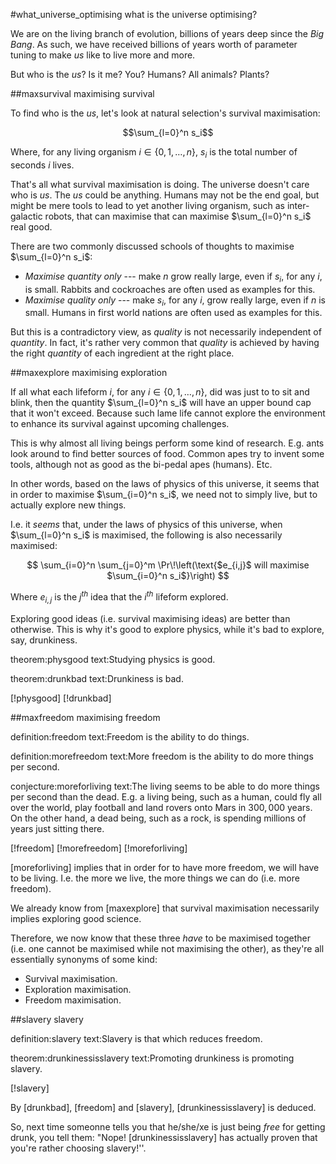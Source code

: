 #what_universe_optimising what is the universe optimising?

We are on the living branch of evolution, billions of years deep since the
_Big Bang_.  As such, we have received billions of years worth of parameter
tuning to make _us_ like to live more and more.

But who is the _us_?  Is it me?  You?  Humans?  All animals?  Plants?

##maxsurvival maximising survival

To find who is the _us_, let's look at natural selection's survival
maximisation:

$$\sum_{l=0}^n s_i$$

Where, for any living organism $i \in \{0, 1, \ldots, n\}$, $s_i$ is the total number of
seconds $i$ lives.

That's all what survival maximisation is doing.  The universe doesn't care
who is _us_.  The _us_ could be anything.  Humans may not be the end goal,
but might be mere tools to lead to yet another living organism, such as
inter-galactic robots, that can maximise that can maximise $\sum_{l=0}^n
s_i$ real good.

There are two commonly discussed schools of thoughts to maximise
$\sum_{l=0}^n s_i$:

* _Maximise quantity only_ --- make $n$ grow really large, even if $s_i$,
  for any $i$, is small.  Rabbits and cockroaches are often used as
  examples for this.
* _Maximise quality only_ --- make $s_i$, for any $i$,  grow really large,
  even if $n$ is small.  Humans in first world nations are often used as
  examples for this.

But this is a contradictory view, as _quality_ is not necessarily
independent of _quantity_.  In fact, it's rather very common that _quality_
is achieved by having the right _quantity_ of each ingredient at the right
place.

##maxexplore maximising exploration

If all what each lifeform $i$, for any $i \in \{0, 1, \ldots, n\}$, did
was just to to sit and blink, then the quantity $\sum_{l=0}^n s_i$ will
have an upper bound cap that it won't exceed.  Because such lame life
cannot explore the environment to enhance its survival against upcoming
challenges.

This is why almost all living beings perform some kind of research.  E.g.
ants look around to find better sources of food.  Common apes try to invent
some tools, although not as good as the bi-pedal apes (humans).  Etc.

In other words, based on the laws of physics of this universe, it seems
that in order to maximise $\sum_{i=0}^n s_i$, we need not to simply live,
but to actually explore new things.

I.e. it _seems_ that, under the laws of physics of this universe, when
$\sum_{l=0}^n s_i$ is maximised, the following is also necessarily
maximised:

$$
    \sum_{i=0}^n \sum_{j=0}^m \Pr\!\left(\text{$e_{i,j}$ will maximise
    $\sum_{i=0}^n s_i$}\right)
$$

Where $e_{i,j}$ is the $j^{th}$ idea that the $i^{th}$ lifeform explored.

Exploring good ideas (i.e. survival maximising ideas) are better than
otherwise.  This is why it's good to explore physics, while it's bad to
explore, say, drunkiness.

theorem:physgood
text:Studying physics is good.

theorem:drunkbad
text:Drunkiness is bad.

[!physgood]
[!drunkbad]

##maxfreedom maximising freedom

definition:freedom
text:Freedom is the ability to do things.

definition:morefreedom
text:More freedom is the ability to do more things per second.

conjecture:moreforliving
text:The living seems to be able to do more things per second than the
     dead.  E.g. a living being, such as a human, could fly all over the
     world, play football and land rovers onto Mars in $300,000$ years.  On
     the other hand, a dead being, such as a rock, is spending millions of
     years just sitting there.

[!freedom]
[!morefreedom]
[!moreforliving]

[moreforliving] implies that in order for to have more freedom, we will
have to be living.  I.e. the more we live, the more things we can do (i.e.
more freedom).

We already know from [maxexplore] that survival maximisation necessarily
implies exploring good science.

Therefore, we now know that these three _have_ to be maximised together
(i.e. one cannot be maximised while not maximising the other), as they're
all essentially synonyms of some kind:

* Survival maximisation.
* Exploration maximisation.
* Freedom maximisation.

##slavery slavery

definition:slavery
text:Slavery is that which reduces freedom.

theorem:drunkinessisslavery
text:Promoting drunkiness is promoting slavery.

[!slavery]

By [drunkbad], [freedom] and [slavery], [drunkinessisslavery] is deduced.

So, next time someonne tells you that he/she/xe is just being _free_ for
getting drunk, you tell them: "Nope!  [drunkinessisslavery] has actually
proven that you're rather choosing slavery!''.
